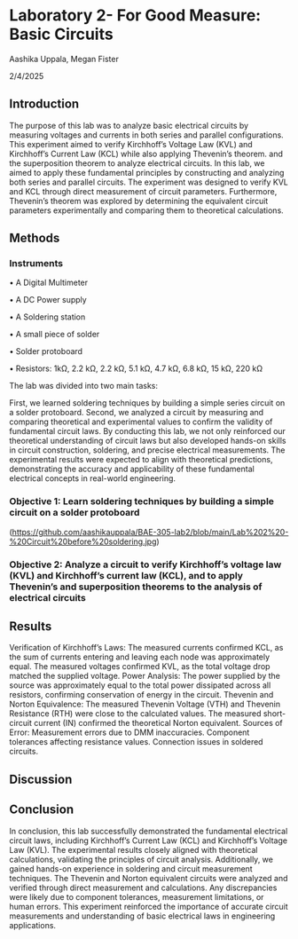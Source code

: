 # Laboratory 2- For Good Measure: Basic Circuits

Aashika Uppala, Megan Fister

2/4/2025

## Introduction
The purpose of this lab was to analyze basic electrical circuits by measuring voltages and currents in both series and parallel configurations.
This experiment aimed to verify Kirchhoff’s Voltage Law (KVL) and Kirchhoff’s Current Law (KCL) while also applying Thevenin’s theorem. 
and the superposition theorem to analyze electrical circuits. In this lab, we aimed to apply these fundamental principles by constructing and analyzing both series and parallel circuits. The experiment was designed to verify KVL and KCL through direct measurement of circuit parameters. Furthermore, Thevenin’s theorem was explored by determining the equivalent circuit parameters experimentally and comparing them to theoretical calculations.

## Methods
### Instruments
• A Digital Multimeter

• A DC Power supply

• A Soldering station

• A small piece of solder

• Solder protoboard

• Resistors: 1kΩ, 2.2 kΩ, 2.2 kΩ, 5.1 kΩ, 4.7 kΩ, 6.8 kΩ, 15 kΩ, 220 kΩ


The lab was divided into two main tasks:

First, we learned soldering techniques by building a simple series circuit on a solder protoboard. Second, we analyzed a circuit by measuring and comparing theoretical and experimental values to confirm the validity of fundamental circuit laws. By conducting this lab, we not only reinforced our theoretical understanding of circuit laws but also developed hands-on skills in circuit construction, soldering, and precise electrical measurements. The experimental results were expected to align with theoretical predictions, demonstrating the accuracy and applicability of these fundamental electrical concepts in real-world engineering.
### Objective 1: Learn soldering techniques by building a simple circuit on a solder protoboard
(https://github.com/aashikauppala/BAE-305-lab2/blob/main/Lab%202%20-%20Circuit%20before%20soldering.jpg)
### Objective 2: Analyze a circuit to verify Kirchhoff’s voltage law (KVL) and Kirchhoff’s current law (KCL), and to apply Thevenin’s and superposition theorems to the analysis of electrical circuits


## Results
Verification of Kirchhoff’s Laws:
The measured currents confirmed KCL, as the sum of currents entering and leaving each node was approximately equal.
The measured voltages confirmed KVL, as the total voltage drop matched the supplied voltage.
Power Analysis:
The power supplied by the source was approximately equal to the total power dissipated across all resistors, confirming conservation of energy in the circuit. Thevenin and Norton Equivalence:
The measured Thevenin Voltage (VTH) and Thevenin Resistance (RTH) were close to the calculated values. The measured short-circuit current (IN) confirmed the theoretical Norton equivalent.
Sources of Error:
Measurement errors due to DMM inaccuracies. Component tolerances affecting resistance values. Connection issues in soldered circuits.

## Discussion

## Conclusion
In conclusion, this lab successfully demonstrated the fundamental electrical circuit laws, including Kirchhoff’s Current Law (KCL) and Kirchhoff’s Voltage Law (KVL). The experimental results closely aligned with theoretical calculations, validating the principles of circuit analysis.
Additionally, we gained hands-on experience in soldering and circuit measurement techniques. The Thevenin and Norton equivalent circuits were analyzed and verified through direct measurement and calculations. Any discrepancies were likely due to component tolerances, measurement limitations, or human errors.
This experiment reinforced the importance of accurate circuit measurements and understanding of basic electrical laws in engineering applications.
